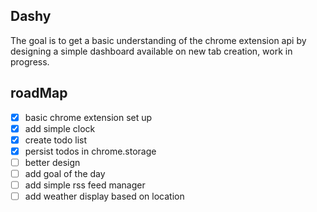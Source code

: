 ## Dashy
The goal is to get a basic understanding of the chrome extension api by designing a simple dashboard
available on new tab creation, work in progress.

## roadMap

- [x] basic chrome extension set up
- [x] add simple clock
- [x] create todo list
- [x] persist todos in chrome.storage
- [ ] better design
- [ ] add goal of the day
- [ ] add simple rss feed manager
- [ ] add weather display based on location
